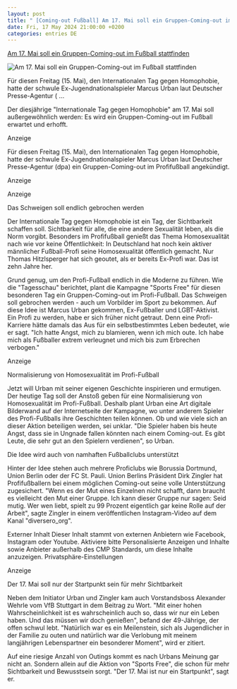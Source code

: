 ```yaml
---
layout: post
title: " [Coming-out Fußball] Am 17. Mai soll ein Gruppen-Coming-out im Fußball stattfinden"
date: Fri, 17 May 2024 21:00:00 +0200
categories: entries DE
---
```

[Am 17. Mai soll ein Gruppen-Coming-out im Fußball stattfinden](https://www.prosieben.de/serien/newstime/news/am17-mai-soll-ein-gruppen-coming-out-im-fussball-stattfinden-374380)

![Am 17. Mai soll ein Gruppen-Coming-out im Fußball stattfinden](https://mim.p7s1.io/pis/ld/e5bezChLCVyZ-c1vEwXZAanB-DJ78rnq2V2gRWTHzVV6NywNWMSJCEGmZ4YSENP-WRL0b9lo2zmFQhNnXPLV0sco5qWKaGJ0USqlDEuRFhAu0_2iejAAa94FETPsLXDjtTKyNck_n4g/profile:original?w=1024)

Für diesen Freitag (15. Mai), den Internationalen Tag gegen Homophobie, hatte der schwule Ex-Jugendnationalspieler Marcus Urban laut Deutscher Presse-Agentur ( ...

Der diesjährige "Internationale Tag gegen Homophobie" am 17. Mai soll außergewöhnlich werden: Es wird ein Gruppen-Coming-out im Fußball erwartet und erhofft.

Anzeige

Für diesen Freitag (15. Mai), den Internationalen Tag gegen Homophobie, hatte der schwule Ex-Jugendnationalspieler Marcus Urban laut Deutscher Presse-Agentur (dpa) ein Gruppen-Coming-out im Profifußball angekündigt.

Anzeige

Anzeige

Das Schweigen soll endlich gebrochen werden

Der Internationale Tag gegen Homophobie ist ein Tag, der Sichtbarkeit schaffen soll. Sichtbarkeit für alle, die eine andere Sexualität leben, als die Norm vorgibt. Besonders im Profifußball genießt das Thema Homosexualität nach wie vor keine Öffentlichkeit: In Deutschland hat noch kein aktiver männlicher Fußball-Profi seine Homosexualität öffentlich gemacht. Nur Thomas Hitzlsperger hat sich geoutet, als er bereits Ex-Profi war. Das ist zehn Jahre her.

Grund genug, um den Profi-Fußball endlich in die Moderne zu führen. Wie die "Tagesschau" berichtet, plant die Kampagne "Sports Free" für diesen besonderen Tag ein Gruppen-Coming-out im Profi-Fußball. Das Schweigen soll gebrochen werden - auch um Vorbilder im Sport zu bekommen. Auf diese Idee ist Marcus Urban gekommen, Ex-Fußballer und LGBT-Aktivist. Ein Profi zu werden, habe er sich früher nicht getraut. Denn eine Profi-Karriere hätte damals das Aus für ein selbstbestimmtes Leben bedeutet, wie er sagt. "Ich hatte Angst, mich zu blamieren, wenn ich mich oute. Ich habe mich als Fußballer extrem verleugnet und mich bis zum Erbrechen verbogen."

Anzeige

Normalisierung von Homosexualität im Profi-Fußball

Jetzt will Urban mit seiner eigenen Geschichte inspirieren und ermutigen. Der heutige Tag soll der Anstoß geben für eine Normalisierung von Homosexualität im Profi-Fußball. Deshalb plant Urban eine Art digitale Bilderwand auf der Internetseite der Kampagne, wo unter anderem Spieler des Profi-Fußballs ihre Geschichten teilen können. Ob und wie viele sich an dieser Aktion beteiligen werden, sei unklar. "Die Spieler haben bis heute Angst, dass sie in Ungnade fallen könnten nach einem Coming-out. Es gibt Leute, die sehr gut an den Spielern verdienen", so Urban.

Die Idee wird auch von namhaften Fußballclubs unterstützt

Hinter der Idee stehen auch mehrere Proficlubs wie Borussia Dortmund, Union Berlin oder der FC St. Pauli. Union Berlins Präsident Dirk Zingler hat Profifußballern bei einem möglichen Coming-out seine volle Unterstützung zugesichert. "Wenn es der Mut eines Einzelnen nicht schafft, dann braucht es vielleicht den Mut einer Gruppe. Ich kann dieser Gruppe nur sagen: Seid mutig. Wer wen liebt, spielt zu 99 Prozent eigentlich gar keine Rolle auf der Arbeit", sagte Zingler in einem veröffentlichen Instagram-Video auf dem Kanal "diversero_org".

Externer Inhalt Dieser Inhalt stammt von externen Anbietern wie Facebook, Instagram oder Youtube. Aktiviere bitte Personalisierte Anzeigen und Inhalte sowie Anbieter außerhalb des CMP Standards, um diese Inhalte anzuzeigen. Privatsphäre-Einstellungen

Anzeige

Der 17. Mai soll nur der Startpunkt sein für mehr Sichtbarkeit

Neben dem Initiator Urban und Zingler kam auch Vorstandsboss Alexander Wehrle vom VfB Stuttgart in dem Beitrag zu Wort. "Mit einer hohen Wahrscheinlichkeit ist es wahrscheinlich auch so, dass wir nur ein Leben haben. Und das müssen wir doch genießen", befand der 49-Jährige, der offen schwul lebt. "Natürlich war es ein Meilenstein, sich als Jugendlicher in der Familie zu outen und natürlich war die Verlobung mit meinem langjährigen Lebenspartner ein besonderer Moment", wird er zitiert.

Auf eine riesige Anzahl von Outings kommt es nach Urbans Meinung gar nicht an. Sondern allein auf die Aktion von "Sports Free", die schon für mehr Sichtbarkeit und Bewusstsein sorgt. "Der 17. Mai ist nur ein Startpunkt", sagt er.

